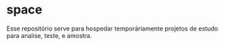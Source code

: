# space
Esse repositório serve para hospedar temporáriamente projetos de estudo para analise, teste, e amostra.
